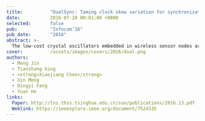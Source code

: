 ```yaml
---
title:          "DualSync: Taming clock skew variation for synchronization in low-power wireless networks"
date:           2016-07-28 00:01:00 +0800
selected:       false
pub:            "Infocom’16"
pub_date:       "2016"
abstract: >-
  The low-cost crystal oscillators embedded in wireless sensor nodes are prone to be affected by their working condition, leading to undesired variation of clock skew. To preserve synchronized clocks, nodes have to undergo frequent re-synchronization to cope with the time-varying clock skew, which in turn means excessive energy consumption. In this paper, we propose DualSync, a synchronization approach for low-power wireless networks under dynamic working condition. By utilizing time-stamp exchanges and local measurement of temperature and voltage, DualSync maintains an accurate clock model to closely trace the relationship between clock skew and the influencing factors. We further incorporate an error-driven mechanism to facilitate interplay between Inter-Sync and Self-Sync, so as to preserve high synchronization accuracy while minimizing communication cost. We evaluate the performance of DualSync across various scenarios and compare it with state-of-art approaches. The experimental results illustrate the superior performance of DualSync in terms of both accuracy and energy efficiency.
cover:          /assets/images/covers/2016/dual.png
authors:
  - Meng Jin
  - Tianzhang Xing
  - <strong>Xiaojiang Chen</strong>
  - Xin Meng
  - Dingyi Fang
  - Yuan He
links:
  Paper: http://tns.thss.tsinghua.edu.cn/sun/publications/2016.13.pdf
  Weblink: https://ieeexplore.ieee.org/document/7524335
---
```

